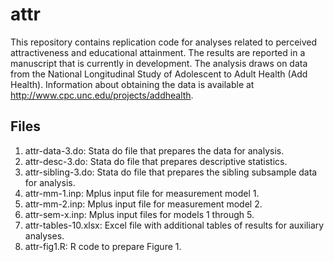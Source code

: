 # attr
This repository contains replication code for analyses related to perceived attractiveness and educational attainment. The results are reported in a manuscript that is currently in development. The analysis draws on data from the National Longitudinal Study of Adolescent to Adult Health (Add Health). Information about obtaining the data is available at http://www.cpc.unc.edu/projects/addhealth.

## Files
1. attr-data-3.do: Stata do file that prepares the data for analysis.
2. attr-desc-3.do: Stata do file that prepares descriptive statistics.
3. attr-sibling-3.do: Stata do file that prepares the sibling subsample data for analysis.
4. attr-mm-1.inp: Mplus input file for measurement model 1.
5. attr-mm-2.inp: Mplus input file for measurement model 2.
6. attr-sem-x.inp: Mplus input files for models 1 through 5.
7. attr-tables-10.xlsx: Excel file with additional tables of results for auxiliary analyses.
8. attr-fig1.R: R code to prepare Figure 1.